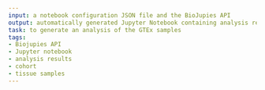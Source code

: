 ```yaml
---
input: a notebook configuration JSON file and the BioJupies API
output: automatically generated Jupyter Notebook containing analysis results
task: to generate an analysis of the GTEx samples
tags:
- Biojupies API
- Jupyter notebook
- analysis results
- cohort
- tissue samples
---
```

